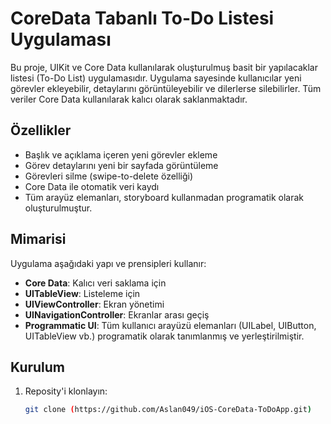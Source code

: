 # CoreData Tabanlı To-Do Listesi Uygulaması

Bu proje, UIKit ve Core Data kullanılarak oluşturulmuş basit bir yapılacaklar listesi (To-Do List) uygulamasıdır. Uygulama sayesinde kullanıcılar yeni görevler ekleyebilir, detaylarını görüntüleyebilir ve dilerlerse silebilirler. Tüm veriler Core Data kullanılarak kalıcı olarak saklanmaktadır.

## Özellikler

- Başlık ve açıklama içeren yeni görevler ekleme
- Görev detaylarını yeni bir sayfada görüntüleme
- Görevleri silme (swipe-to-delete özelliği)
- Core Data ile otomatik veri kaydı
- Tüm arayüz elemanları, storyboard kullanmadan programatik olarak oluşturulmuştur.

## Mimarisi

Uygulama aşağıdaki yapı ve prensipleri kullanır:

- **Core Data**: Kalıcı veri saklama için
- **UITableView**: Listeleme için
- **UIViewController**: Ekran yönetimi
- **UINavigationController**: Ekranlar arası geçiş
- **Programmatic UI**: Tüm kullanıcı arayüzü elemanları (UILabel, UIButton, UITableView vb.) programatik olarak tanımlanmış ve yerleştirilmiştir.

## Kurulum

1. Reposity'i klonlayın:
   ```bash
   git clone (https://github.com/Aslan049/iOS-CoreData-ToDoApp.git)
